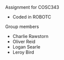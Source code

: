 Assignment for COSC343

- Coded in ROBOTC

Group members
- Charlie Rawstorn
- Oliver Reid
- Logan Searle
- Leroy Bird
